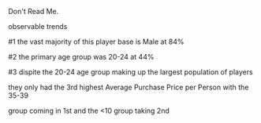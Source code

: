 Don't Read Me.

observable trends

#1 the vast majority of this player base is Male at 84%

#2 the primary age group was 20-24 at 44%

#3 dispite the 20-24 age group making up the largest population of players

 they only had the 3rd highest Average Purchase Price per Person with the 35-39
 
 group coming in 1st and the <10 group taking 2nd


 
